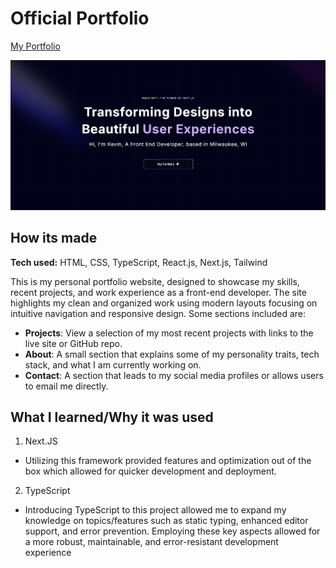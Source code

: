 # Official Portfolio 
[My Portfolio](https://kevinspinks.dev/)

![Portfolio Splash](/public/portfoliosplash.png)

## How its made 
**Tech used:** HTML, CSS, TypeScript, React.js, Next.js, Tailwind

This is my personal portfolio website, designed to showcase my skills, recent projects, and work experience as a front-end developer. The site highlights my clean and organized work using modern layouts focusing on intuitive navigation and responsive design. Some sections included are: 
- **Projects**: View a selection of my most recent projects with links to the live site or GitHub repo.
- **About**: A small section that explains some of my personality traits, tech stack, and what I am currently working on.
- **Contact**: A section that leads to my social media profiles or allows users to email me directly.

## What I learned/Why it was used
1. Next.JS
- Utilizing this framework provided features and optimization out of the box which allowed for quicker development and deployment.  
2. TypeScript
- Introducing TypeScript to this project allowed me to expand my knowledge on topics/features such as static typing, enhanced editor support, and error prevention. Employing these key aspects allowed for a more robust, maintainable, and error-resistant development experience 
